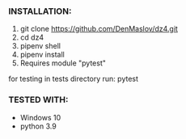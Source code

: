 ### INSTALLATION:
1. git clone https://github.com/DenMaslov/dz4.git
2. cd dz4
3. pipenv shell
4. pipenv install
7. Requires module "pytest"

for testing in tests directory run:  pytest

### TESTED WITH:
* Windows 10
* python 3.9
